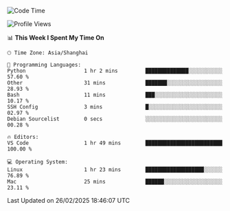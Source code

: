 <!--START_SECTION:waka-->
![Code Time](http://img.shields.io/badge/Code%20Time-536%20hrs%201%20min-blue)

![Profile Views](http://img.shields.io/badge/Profile%20Views-1-blue)

📊 **This Week I Spent My Time On** 

```text
🕑︎ Time Zone: Asia/Shanghai

💬 Programming Languages: 
Python                   1 hr 2 mins         ██████████████░░░░░░░░░░░   57.60 % 
Other                    31 mins             ███████░░░░░░░░░░░░░░░░░░   28.93 % 
Bash                     11 mins             ███░░░░░░░░░░░░░░░░░░░░░░   10.17 % 
SSH Config               3 mins              █░░░░░░░░░░░░░░░░░░░░░░░░   02.97 % 
Debian Sourcelist        0 secs              ░░░░░░░░░░░░░░░░░░░░░░░░░   00.28 % 

🔥 Editors: 
VS Code                  1 hr 49 mins        █████████████████████████   100.00 % 

💻 Operating System: 
Linux                    1 hr 23 mins        ███████████████████░░░░░░   76.89 % 
Mac                      25 mins             ██████░░░░░░░░░░░░░░░░░░░   23.11 % 
```


 Last Updated on 26/02/2025 18:46:07 UTC
<!--END_SECTION:waka-->
